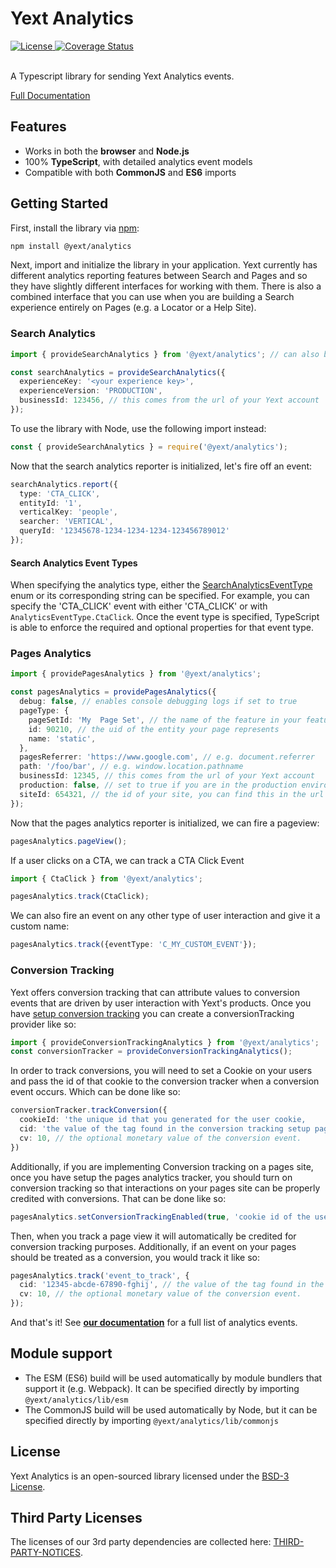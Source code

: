# Yext Analytics

<div>
  <a href="./LICENSE">
    <img src="https://img.shields.io/badge/License-BSD%203--Clause-blue.svg" alt="License"/>
  </a>
  <a href='https://coveralls.io/github/yext/analytics?branch=main'>
    <img src='https://coveralls.io/repos/github/yext/analytics/badge.svg?branch=main' alt='Coverage Status' />
  </a>
</div>
<br>

A Typescript library for sending Yext Analytics events.

[Full Documentation](./docs/analytics.md)

## Features

- Works in both the **browser** and **Node.js**
- 100% **TypeScript**, with detailed analytics event models
- Compatible with both **CommonJS** and **ES6** imports

## Getting Started

First, install the library via [npm](https://www.npmjs.com/get-npm):

```bash
npm install @yext/analytics
```

Next, import and initialize the library in your application.  Yext currently has different analytics reporting features 
between Search and Pages and so they have slightly different interfaces for working with them.  There is also a combined
interface that you can use when you are building a Search experience entirely on Pages (e.g. a Locator or a Help Site).

### Search Analytics

```ts
import { provideSearchAnalytics } from '@yext/analytics'; // can also be imported as provideAnalytics

const searchAnalytics = provideSearchAnalytics({
  experienceKey: '<your experience key>',
  experienceVersion: 'PRODUCTION',
  businessId: 123456, // this comes from the url of your Yext account
});
```

To use the library with Node, use the following import instead:
```ts
const { provideSearchAnalytics } = require('@yext/analytics');
``` 

Now that the search analytics reporter is initialized, let's fire off an event:

```ts
searchAnalytics.report({
  type: 'CTA_CLICK',
  entityId: '1',
  verticalKey: 'people',
  searcher: 'VERTICAL',
  queryId: '12345678-1234-1234-1234-123456789012'
});
```

#### Search Analytics Event Types
When specifying the analytics type, either the [SearchAnalyticsEventType](./docs/analytics.searchanalyticseventtype.md) enum
or its corresponding string can be specified. For example, you can specify the 'CTA_CLICK' event with either 'CTA_CLICK' or
with `AnalyticsEventType.CtaClick`. Once the event type is specified, TypeScript is able to enforce the required and
optional properties for that event type.

### Pages Analytics

```ts
import { providePagesAnalytics } from '@yext/analytics';

const pagesAnalytics = providePagesAnalytics({
  debug: false, // enables console debugging logs if set to true
  pageType: {
    pageSetId: 'My  Page Set', // the name of the feature in your features.json or the name of your template file
    id: 90210, // the uid of the entity your page represents
    name: 'static',
  },
  pagesReferrer: 'https://www.google.com', // e.g. document.referrer
  path: '/foo/bar', // e.g. window.location.pathname
  businessId: 12345, // this comes from the url of your Yext account
  production: false, // set to true if you are in the production environment
  siteId: 654321, // the id of your site, you can find this in the url of your deploy page
});
```

Now that the pages analytics reporter is initialized, we can fire a pageview:
```ts
pagesAnalytics.pageView();
```

If a user clicks on a CTA, we can track a CTA Click Event

```ts
import { CtaClick } from '@yext/analytics';

pagesAnalytics.track(CtaClick);
```

We can also fire an event on any other type of user interaction and give it a custom name:
```ts
pagesAnalytics.track({eventType: 'C_MY_CUSTOM_EVENT'});
```

### Conversion Tracking

Yext offers conversion tracking that can attribute values to conversion events that are driven by user interaction
with Yext's products.  Once you have [setup conversion tracking](https://hitchhikers.yext.com/modules/ana104-conversion/01-conversion-overview/)
you can create a conversionTracking provider like so:

```ts
import { provideConversionTrackingAnalytics } from '@yext/analytics';
const conversionTracker = provideConversionTrackingAnalytics();
```

In order to track conversions, you will need to set a Cookie on your users and pass the id of that cookie to the 
conversion tracker when a conversion event occurs.  Which can be done like so:

```ts
conversionTracker.trackConversion({
  cookieId: 'the unique id that you generated for the user cookie,
  cid: 'the value of the tag found in the conversion tracking setup page in your account',
  cv: 10, // the optional monetary value of the conversion event.
})
```

Additionally, if you are implementing Conversion tracking on a pages site, once you have setup the pages analytics
tracker, you should turn on conversion tracking so that interactions on your pages site can be properly credited with 
conversions.  That can be done like so:

```ts
pagesAnalytics.setConversionTrackingEnabled(true, 'cookie id of the user goes here');
```

Then, when you track a page view it will automatically be credited for conversion tracking purposes. Additionally, if
an event on your pages should be treated as a conversion, you would track it like so:

```ts
pagesAnalytics.track('event_to_track', {
  cid: '12345-abcde-67890-fghij', // the value of the tag found in the conversion tracking setup page in your account
  cv: 10, // the optional monetary value of the conversion event.
});
```

And that's it! See **[our documentation](./docs/analytics.md)** for a full list of analytics events.

## Module support
- The ESM (ES6) build will be used automatically by module bundlers that support it (e.g. Webpack). It can be specified directly by importing `@yext/analytics/lib/esm`
- The CommonJS build will be used automatically by Node, but it can be specified directly by importing `@yext/analytics/lib/commonjs`

## License

Yext Analytics is an open-sourced library licensed under the [BSD-3 License](./LICENSE).

## Third Party Licenses

The licenses of our 3rd party dependencies are collected here: [THIRD-PARTY-NOTICES](./THIRD-PARTY-NOTICES).